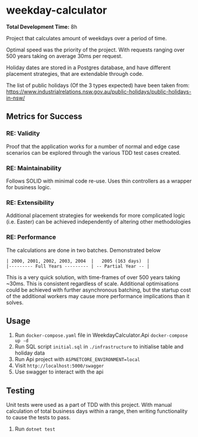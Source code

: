 # weekday-calculator
**Total Development Time:** 8h

Project that calculates amount of weekdays over a period of time.

Optimal speed was the priority of the project. With requests ranging over 500 years taking
on average 30ms per request.

Holiday dates are stored in a Postgres database, and have different placement strategies,
that are extendable through code.

The list of public holidays (Of the 3 types expected) have been taken from:
https://www.industrialrelations.nsw.gov.au/public-holidays/public-holidays-in-nsw/

## Metrics for Success

### RE: Validity
Proof that the application works for a number of normal and edge case scenarios can be explored through the various TDD test cases created.

### RE: Maintainability
Follows SOLID with minimal code re-use. Uses thin controllers as a wrapper for business logic.

### RE: Extensibility
Additional placement strategies for weekends for more complicated logic (i.e. Easter) can be achieved independently of altering other methodologies

### RE: Performance
The calculations are done in two batches. Demonstrated below

```
| 2000, 2001, 2002, 2003, 2004  |   2005 (163 days)  |
|--------- Full Years --------- | -- Partial Year -- |
```

This is a very quick solution, with time-frames of over 500 years taking ~30ms. This is consistent regardless of scale.
Additional optimisations could be achieved with further asynchronous batching, but the startup cost of the additional workers may cause more performance implications than it solves.

## Usage
1. Run `docker-compose.yaml` file in WeekdayCalculator.Api `docker-compose up -d`
2. Run SQL script `initial.sql` in `./infrastructure` to initialise table and holiday data
3. Run Api project with `ASPNETCORE_ENVIRONMENT=local`
4. Visit `http://localhost:5000/swagger`
5. Use swagger to interact with the api

## Testing
Unit tests were used as a part of TDD with this project. With manual calculation of total business
days within a range, then writing functionality to cause the tests to pass.

1. Run `dotnet test`